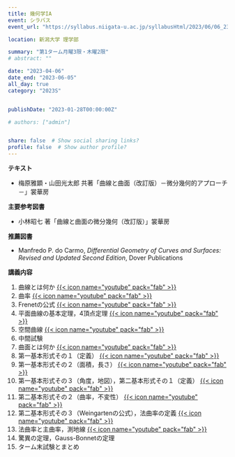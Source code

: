 ```yaml
---
title: 幾何学IA
event: シラバス
event_url: "https://syllabus.niigata-u.ac.jp/syllabusHtml/2023/06/06_231S1516_ja_JP.html"

location: 新潟大学 理学部

summary: "第1ターム月曜3限・木曜2限"
# abstract: ""

date: "2023-04-06"
date_end: "2023-06-05"
all_day: true
category: "2023S"


publishDate: "2023-01-28T00:00:00Z"

# authors: ["admin"]


share: false  # Show social sharing links?
profile: false  # Show author profile?
---
```

**テキスト**
- 梅原雅顕・山田光太郎 共著「曲線と曲面（改訂版）－微分幾何的アプローチ－」裳華房

**主要参考図書**
- 小林昭七 著「曲線と曲面の微分幾何（改訂版）」裳華房

**推薦図書**
- Manfredo P. do Carmo, *Differential Geometry of Curves and Surfaces: Revised and Updated Second Edition*, Dover Publications

**講義内容**
1. 曲線とは何か
	[{{< icon name="youtube" pack="fab" >}}](https://youtu.be/zHiM90e5Jto)
2. 曲率
	[{{< icon name="youtube" pack="fab" >}}](https://youtu.be/-5Ydw2paLtw)
3. Frenetの公式
	[{{< icon name="youtube" pack="fab" >}}](https://youtu.be/m2qwrfxpcc0)
4. 平面曲線の基本定理，4頂点定理
	[{{< icon name="youtube" pack="fab" >}}](https://youtu.be/62Z7NXuDzAI)
5. 空間曲線
	[{{< icon name="youtube" pack="fab" >}}](https://youtu.be/tL19shtM08Q)
6. 中間試験
7. 曲面とは何か
	[{{< icon name="youtube" pack="fab" >}}](https://youtu.be/6NzEQNBWC_A)
8. 第一基本形式その１（定義）
	[{{< icon name="youtube" pack="fab" >}}](https://youtu.be/o1d5nUnQImU)
9. 第一基本形式その２（面積，長さ）
	[{{< icon name="youtube" pack="fab" >}}](https://youtu.be/-El-dCoCqkE)
10. 第一基本形式その３（角度，地図），第二基本形式その１（定義）
	[{{< icon name="youtube" pack="fab" >}}](https://youtu.be/x2n_U7_LtlY)
11. 第二基本形式その２（曲率，不変性）
	[{{< icon name="youtube" pack="fab" >}}](https://youtu.be/7Uii5E60ccI)
12. 第二基本形式その３（Weingartenの公式），法曲率の定義
	[{{< icon name="youtube" pack="fab" >}}](https://youtu.be/O5eB2Zl8364)
13. 法曲率と主曲率，測地線
	[{{< icon name="youtube" pack="fab" >}}](https://youtu.be/xgs26JLORMk)
14. 驚異の定理，Gauss-Bonnetの定理
15. ターム末試験とまとめ
